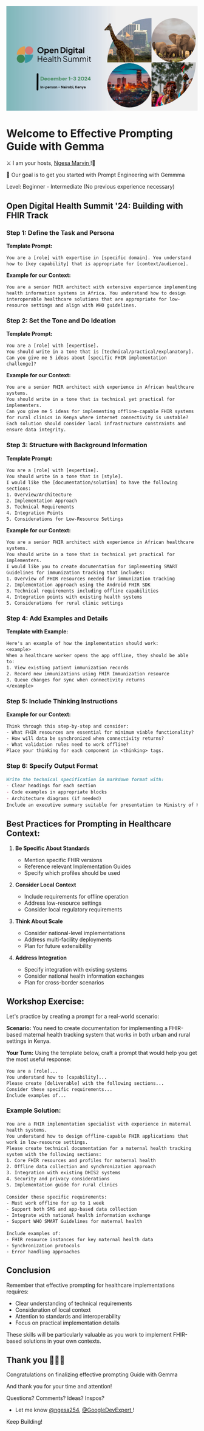 ![alt text](image.png)

# Welcome to Effective Prompting Guide with Gemma

⚔️ I am your hosts, [Ngesa Marvin ](https://twitter.com/Ngesa254)!🐍

🏹 Our goal is to get you started with Prompt Engineering with Gemmma

Level: Beginner - Intermediate (No previous experience necessary)


## Open Digital Health Summit '24: Building with FHIR Track

### Step 1: Define the Task and Persona

**Template Prompt:**
```
You are a [role] with expertise in [specific domain]. You understand how to [key capability] that is appropriate for [context/audience].
```

**Example for our Context:**
```
You are a senior FHIR architect with extensive experience implementing health information systems in Africa. You understand how to design interoperable healthcare solutions that are appropriate for low-resource settings and align with WHO guidelines.
```

### Step 2: Set the Tone and Do Ideation

**Template Prompt:**
```
You are a [role] with [expertise].
You should write in a tone that is [technical/practical/explanatory].
Can you give me 5 ideas about [specific FHIR implementation challenge]?
```

**Example for our Context:**
```
You are a senior FHIR architect with experience in African healthcare systems.
You should write in a tone that is technical yet practical for implementers.
Can you give me 5 ideas for implementing offline-capable FHIR systems for rural clinics in Kenya where internet connectivity is unstable? Each solution should consider local infrastructure constraints and ensure data integrity.
```

### Step 3: Structure with Background Information

**Template Prompt:**
```
You are a [role] with [expertise].
You should write in a tone that is [style].
I would like the [documentation/solution] to have the following sections:
1. Overview/Architecture
2. Implementation Approach
3. Technical Requirements
4. Integration Points
5. Considerations for Low-Resource Settings
```

**Example for our Context:**
```
You are a senior FHIR architect with experience in African healthcare systems.
You should write in a tone that is technical yet practical for implementers.
I would like you to create documentation for implementing SMART Guidelines for immunization tracking that includes:
1. Overview of FHIR resources needed for immunization tracking
2. Implementation approach using the Android FHIR SDK
3. Technical requirements including offline capabilities
4. Integration points with existing health systems
5. Considerations for rural clinic settings
```

### Step 4: Add Examples and Details

**Template with Example:**
```
Here's an example of how the implementation should work:
<example>
When a healthcare worker opens the app offline, they should be able to:
1. View existing patient immunization records
2. Record new immunizations using FHIR Immunization resource
3. Queue changes for sync when connectivity returns
</example>
```

### Step 5: Include Thinking Instructions

**Example for our Context:**
```
Think through this step-by-step and consider:
- What FHIR resources are essential for minimum viable functionality?
- How will data be synchronized when connectivity returns?
- What validation rules need to work offline?
Place your thinking for each component in <thinking> tags.
```

### Step 6: Specify Output Format

```markdown
Write the technical specification in markdown format with:
- Clear headings for each section
- Code examples in appropriate blocks
- Architecture diagrams (if needed)
Include an executive summary suitable for presentation to Ministry of Health stakeholders.
```

## Best Practices for Prompting in Healthcare Context:

1. **Be Specific About Standards**
   - Mention specific FHIR versions
   - Reference relevant Implementation Guides
   - Specify which profiles should be used

2. **Consider Local Context**
   - Include requirements for offline operation
   - Address low-resource settings
   - Consider local regulatory requirements

3. **Think About Scale**
   - Consider national-level implementations
   - Address multi-facility deployments
   - Plan for future extensibility

4. **Address Integration**
   - Specify integration with existing systems
   - Consider national health information exchanges
   - Plan for cross-border scenarios

## Workshop Exercise:

Let's practice by creating a prompt for a real-world scenario:

**Scenario:** You need to create documentation for implementing a FHIR-based maternal health tracking system that works in both urban and rural settings in Kenya.

**Your Turn:** Using the template below, craft a prompt that would help you get the most useful response:

```
You are a [role]...
You understand how to [capability]...
Please create [deliverable] with the following sections...
Consider these specific requirements...
Include examples of...
```

### Example Solution:

```
You are a FHIR implementation specialist with experience in maternal health systems.
You understand how to design offline-capable FHIR applications that work in low-resource settings.
Please create technical documentation for a maternal health tracking system with the following sections:
1. Core FHIR resources and profiles for maternal health
2. Offline data collection and synchronization approach
3. Integration with existing DHIS2 systems
4. Security and privacy considerations
5. Implementation guide for rural clinics

Consider these specific requirements:
- Must work offline for up to 1 week
- Support both SMS and app-based data collection
- Integrate with national health information exchange
- Support WHO SMART Guidelines for maternal health

Include examples of:
- FHIR resource instances for key maternal health data
- Synchronization protocols
- Error handling approaches
```

## Conclusion

Remember that effective prompting for healthcare implementations requires:
- Clear understanding of technical requirements
- Consideration of local context
- Attention to standards and interoperability
- Focus on practical implementation details

These skills will be particularly valuable as you work to implement FHIR-based solutions in your own contexts.

## Thank you 💖✨✨

Congratulations on finalizing effective prompting Guide with Gemma

And thank you for your time and attention!

Questions? Comments? Ideas? Inspos?

*   Let me know [@ngesa254]( https://twitter.com/Ngesa254 ), [@GoogleDevExpert
]( https://x.com/GoogleDevExpert)!

Keep Building!